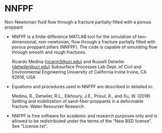 # NNFPF
Non-Newtonian fluid flow through a fracture partially-filled with a porous proppant

* NNFPF is a finite-difference MATLAB tool for the simulation of 
  two-dimensional, non-newtonian, flow through a fracture partially filled 
  with porous proppant pillars (NNFPF). The code is capable of simulating 
  flow through smooth and rough fractures. 

  Ricardo Medina (ricarm3@uci.edu) and Russell Detwiler (detwiler@uci.edu)
  Subsurface Processes Lab
  Dept. of Civil and Environmental Engineering 
  University of California Irvine
  Irvine, CA 92616, USA


* Equations and procedures used in NNFPF are described in detailed in: 

  Medina, R., Detwiler, R.L., Elkhoury, J.E., Prioul, R., and Xu, W. (201#) Settling 
  and mobilization of sand-fiber proppants in a deformable fracture. Water Resourser Research 


* NNFPF is free software for academic and research purposes only and
  is allowed to be redistributed under the terms of the “New BSD license”.
  See "License.txt".
